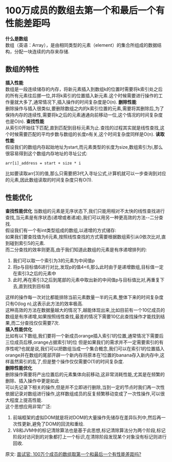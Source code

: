 # 100万成员的数组去第一个和最后一个有性能差距吗
**什么是数组**  
数组（英语：Array），是由相同类型的元素（element）的集合所组成的数据结构，分配一块连续的内存来存储.  
## 数组的特性
**插入性能**  
数组是一段连续储存的内存，将新元素插入到数组k的位置时需要将k索引处之后的所有元素往后挪一位,并将k索引的位置插入新元素.这个时候需要进行操作的工作量就大多了,通常情况下,插入操作的时间复杂度是O(n).
**删除性能**  
删除操作与插入很类似,要删除数组之内的k索引位置的元素,需要将其删除后,为了保持内存的连续性,需要将k之后的元素通通向前移动一位,这个情况的时间复杂度也是O(n).
**查找性能**  
从索引0开始往下匹配,直到匹配到目标元素为止.查找的过程其实就是线性查找,这个时候需要匹配的平均步数与数组的长度n有关,这个时间复杂度同样是O(n).
**读取性能**  
假设我们的数组内存起始地址为start,而元素类型的长度为size,数组索引为i,那么很容易得到这个数组内存地址的寻址公式:  
``` 
arr[i]_address = start + size * i
```
比如要读取arr[3]的值,那么只需要把3代入寻址公式,计算机就可以一步查询到对应的元素,因此数组读取的时间复杂度只有O(1).
## 性能优化
**查找性能优化**
当数组的元素是无序状态下,我们只能用相对不太快的线性查找进行查找,当元素是有序状态(递增或者递减),我们可以用另一种更高效的方法--二分查找.  
假设我们有一个有int类型组成的数组,以递增的方式储存:  
如果我们要查找值为6元素,按照线性查找的方式需要根据数组索引从0依次比对,直到碰到索引5的元素.  
而二分查找的效率则更高,由于我们知道此数组的元素是有序递增排列的:  
1. 我们可以取一个索引为3的元素为中间值p
2. 将p与目标值6进行对比,发现p的值4<6,那么此时由于是递增数组,目标值一定在索引3之后的元素中
3. 此时,再在索引3之后到尾部的元素中取出新的中间值p与目标值比对,再重复下去,直到找到目标值

这样的操作每一次对比都能排除当前元素数量一半的元素,整体下来的时间复杂度只有O(log n),这表示此方法的效率极高.  
这种高效的方法在数据量越大的情况下,越能体现出来,比如目前有一个10亿成员的数组是有序递增,如果按照线性查找,最差的情况下需要10亿此查找操作才能找到结果,而二分查找仅仅需要7次.  
**插入性能优化**  
比如有以下数组,我们要将一个新成员orange插入索引1的位置,通常情况下需要后三位成员后移,orange占据索引1的位
但是如果我们的需求并不一定需要索引的有序性呢?也就是说,我们可以把数组当成一个集合概念,我们可以在索引1的位置插入orange并在数组的尾部开辟一个新内存将原本在1位置的banana存入新内存中,这样虽然索引的乱了,但是整个操作仅仅需要O(1)的时间复杂度.  
**删除性能优化**  
删除操作需要将产出位置后的元素集体向前移动,这非常消耗性能,尤其是在频繁的删除、插入操作中更是如此   
可以先记录下相关的操作,但是并不立即进行删除,当到一定的节点时我们再一次性依据记录对数组进行操作,这样数组成员的反复频繁移动变成了一次性操作,可以很大程度上提高性能.  
这个思想应用非常广泛:  
1. 前端框架的虚拟DOM就是将对DOM的大量操作先储存在差异队列中,然后再一次性更新,避免了DOM的回流和重绘.
2. V8和JVM中的标记清除算法也是基于此思想,标记清除算法分为两个阶段,标记阶段对访问到的对象都打上一个标识,在清除阶段发现某个对象没有标记则进行回收.


原文: 
[面试官: 100万个成员的数组取第一个和最后一个有性能差距吗?](https://juejin.cn/post/6844903938068578311)
